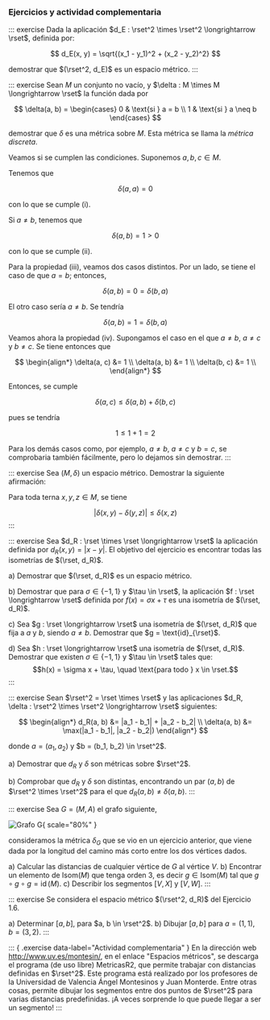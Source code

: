 


### Ejercicios y actividad complementaria

::: exercise
Dada la aplicación $d_E : \rset^2 \times \rset^2 \longrightarrow \rset$,
definida por:

$$ d_E(x, y) = \sqrt{(x_1 - y_1)^2 + (x_2 - y_2)^2} $$

demostrar que $(\rset^2, d_E)$ es un espacio métrico.
:::

::: exercise
Sean $M$ un conjunto no vacío, y $\delta : M \times M \longrightarrow \rset$
la función dada por

$$
\delta(a, b) =
\begin{cases} 
  0 & \text{si } a = b \\
  1 & \text{si } a \neq b
\end{cases}
$$

demostrar que $\delta$ es una métrica sobre $M$. Esta métrica se llama la
_métrica discreta_.

Veamos si se cumplen las condiciones. Suponemos $a, b, c \in M$.

Tenemos que

$$ \delta(a, a) = 0 $$

con lo que se cumple (i).

Si $a \neq b$, tenemos que

$$ \delta(a, b) = 1 > 0 $$

con lo que se cumple (ii).

Para la propiedad (iii), veamos dos casos distintos. Por un lado, se tiene
el caso de que $a = b$; entonces,

$$ \delta(a, b) = 0 = \delta(b, a) $$

El otro caso sería $a \neq b$. Se tendría

$$ \delta(a, b) = 1 = \delta(b, a) $$

Veamos ahora la propiedad (iv). Supongamos el caso en el que $a \neq b$, $a
\neq c$ y $b \neq c$. Se tiene entonces que

$$
\begin{align*}
  \delta(a, c) &= 1 \\
  \delta(a, b) &= 1 \\
  \delta(b, c) &= 1 \\
\end{align*}
$$

Entonces, se cumple

$$ \delta(a, c) \leq \delta(a, b) + \delta(b, c) $$

pues se tendría

$$ 1 \leq 1 + 1 = 2 $$

Para los demás casos como, por ejemplo, $a \neq b$, $a \neq c$ y $b = c$, se
comprobaria también fácilmente, pero lo dejamos sin demostrar.
:::

::: exercise
Sea $(M, \delta)$ un espacio métrico. Demostrar la siguiente afirmación:

Para toda terna $x, y, z \in M$, se tiene

$$ |\delta(x, y) - \delta(y, z)| \leq \delta(x, z) $$
:::

::: exercise
Sea $d_R : \rset \times \rset \longrightarrow \rset$ la aplicación definida
por $d_R(x, y) = |x - y|$. El objetivo del ejercicio es encontrar todas las
isometrías de $(\rset, d_R)$.

a) Demostrar que $(\rset, d_R)$ es un espacio métrico.

b) Demostrar que para $\sigma \in \{{-1},1\}$ y $\tau \in \rset$, la
  aplicación $f : \rset \longrightarrow \rset$ definida por $f(x) =
  \sigma x + \tau$ es una isometría de $(\rset, d_R)$.

c) Sea $g : \rset \longrightarrow \rset$ una isometría de $(\rset, d_R)$ que
  fija a $a$ y $b$, siendo $a \neq b$. Demostrar que $g =
  \text{id}_{\rset}$.

d) Sea $h : \rset \longrightarrow \rset$ una isometría de $(\rset, d_R)$.
  Demostrar que existen $\sigma \in \{{-1},1\}$ y $\tau \in \rset$ tales
  que: $$h(x) = \sigma x + \tau, \quad \text{para todo } x \in \rset.$$
:::

::: exercise
Sean $\rset^2 = \rset \times \rset$ y las aplicaciones $d_R, \delta :
\rset^2 \times \rset^2 \longrightarrow \rset$ siguientes:

$$
  \begin{align*}
    d_R(a, b) &= |a_1 - b_1| + |a_2 - b_2| \\
    \delta(a, b) &= \max(|a_1 - b_1|, |a_2 - b_2|)
  \end{align*}
$$

donde $a = (a_1, a_2)$ y $b = (b_1, b_2) \in \rset^2$.

a)  Demostrar que $d_R$ y $\delta$ son métricas sobre $\rset^2$.

b)  Comprobar que $d_R$ y $\delta$ son distintas, encontrando un par $(a,
    b)$ de $\rset^2 \times \rset^2$ para el que $d_R(a, b) \neq \delta(a,
    b)$.
:::

::: exercise
Sea $G = (M, A)$ el grafo siguiente,

![Grafo $G$](./figuras/grafo-g.svg){ scale="80%" }

consideramos la métrica $\delta_G$ que se vio en un ejercicio anterior, que
viene dada por la longitud del camino más corto entre los dos vértices
dados.

a)  Calcular las distancias de cualquier vértice de $G$ al vértice $V$.
b)  Encontrar un elemento de $\text{Isom}(M)$ que tenga orden 3, es decir $g
    \in \text{Isom}(M)$ tal que $g \circ g \circ g = \operatorname{id}(M)$.
c)  Describir los segmentos $[V, X]$ y $[V, W]$.
:::

::: exercise
Se considera el espacio métrico $(\rset^2, d_R)$ del Ejercicio 1.6.

a)  Determinar $[a, b]$, para $a, b \in \rset^2$.
b)  Dibujar $[a, b]$ para $a = (1,1)$, $b = (3,2)$.
:::

::: { .exercise data-label="Actividad complementaria" }
En la dirección web <http://www.uv.es/montesin/>, en el enlace "Espacios
métricos", se descarga el programa (de uso libre) MetricasR2, que permite
trabajar con distancias definidas en $\rset^2$. Este programa está realizado
por los profesores de la Universidad de Valencia Ángel Montesinos y Juan
Monterde. Entre otras cosas, permite dibujar los segmentos entre dos puntos
de $\rset^2$ para varias distancias predefinidas. ¡A veces sorprende lo que
puede llegar a ser un segmento!
:::



